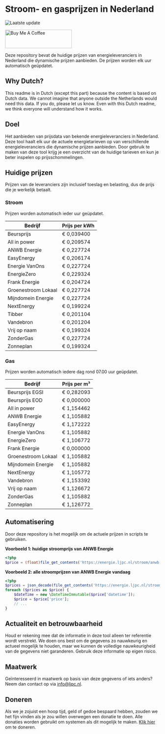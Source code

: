# Stroom- en gasprijzen in Nederland

![Laatste update](https://img.shields.io/badge/laatste%20update-2024--05--02%2003%3A00%20CET-brightgreen)

<a href="https://www.buymeacoffee.com/Lars-" target="_blank"><img src="https://cdn.buymeacoffee.com/buttons/v2/default-orange.png" alt="Buy Me A Coffee" height="60" style="height: 60px !important;width: 217px !important;" ></a>

Deze repository bevat de huidige prijzen van energieleveranciers in Nederland die dynamische prijzen aanbieden. De prijzen worden elk uur automatisch geüpdatet.

## Why Dutch?

This readme is in Dutch (except this part) because the content is based on Dutch data. We cannot imagine that anyone outside the Netherlands would need this data. If you do, please let us know. Even with this Dutch readme, we think
everyone will understand how it works.

## Doel

Het aanbieden van prijsdata van bekende energieleveranciers in Nederland. Deze tool haalt elk uur de actuele energietarieven op van verschillende energieleveranciers die dynamische prijzen aanbieden. Door gebruik te maken van deze tool
krijg je een overzicht van de huidige tarieven en kun je beter inspelen op prijsschommelingen.

## Huidige prijzen

Prijzen van de leveranciers zijn inclusief toeslag en belasting, dus de prijs die je werkelijk betaalt.

### Stroom

Prijzen worden automatisch ieder uur geüpdatet.

 Bedrijf | Prijs per kWh 
---------|---------------
Beursprijs | € 0,039400
All in power | € 0,209574
ANWB Energie | € 0,227724
EasyEnergy | € 0,206174
Energie VanOns | € 0,227724
EnergieZero | € 0,229324
Frank Energie | € 0,204724
Groenestroom Lokaal | € 0,227724
Mijndomein Energie | € 0,227724
NextEnergy | € 0,199224
Tibber | € 0,201104
Vandebron | € 0,201204
Vrij op naam | € 0,199324
ZonderGas | € 0,227724
Zonneplan | € 0,199324


### Gas

Prijzen worden automatisch iedere dag rond 07.00 uur geüpdatet.

 Bedrijf | Prijs per m³ 
---------|--------------
Beursprijs EGSI | € 0,282093
Beursprijs EOD | € 0,000000
All in power | € 1,154462
ANWB Energie | € 1,105882
EasyEnergy | € 1,172222
Energie VanOns | € 1,105882
EnergieZero | € 1,106772
Frank Energie | € 0,000000
Groenestroom Lokaal | € 1,105882
Mijndomein Energie | € 1,105882
NextEnergy | € 1,105772
Vandebron | € 1,153392
Vrij op naam | € 1,126672
ZonderGas | € 1,105882
Zonneplan | € 1,126772


## Automatisering

Door deze repository is het mogelijk om de actuele prijzen in scripts te gebruiken.

**Voorbeeld 1: huidige stroomprijs van ANWB Energie**

```php
<?php
$price = (float)file_get_contents('https://energie.ljpc.nl/stroom/anwb-energie-nu.txt');

```

**Voorbeeld 2: alle stroomprijzen van ANWB Energie vandaag**

```php
<?php
$prices = json_decode(file_get_contents('https://energie.ljpc.nl/stroom/all-in-power-vandaag.json'),true);
foreach ($prices as $price) {
    $dateTime = new \DateTimeImmutable($price['datetime']);
    $price = $price['price'];
    // ...
}
```

## Actualiteit en betrouwbaarheid

Houd er rekening mee dat de informatie in deze tool alleen ter referentie wordt verstrekt. We doen ons best om de gegevens zo nauwkeurig en actueel mogelijk te houden, maar we kunnen de volledige nauwkeurigheid van de gegevens niet
garanderen. Gebruik deze informatie op eigen risico.

## Maatwerk

Geïnteresseerd in maatwerk op basis van deze gegevens of iets anders? Neem dan contact op
via [info@ljpc.nl](mailto:info@ljpc.nl?subject=Energie%20prijzen).

## Doneren

Als we je zojuist een hoop tijd, geld of gedoe bespaard hebben, zouden we het fijn vinden als je zou willen overwegen een
donatie te doen. Alle donaties worden gebruikt om systemen als dit mogelijk te
maken. [Klik hier](https://www.buymeacoffee.com/Lars-) om te doneren.

